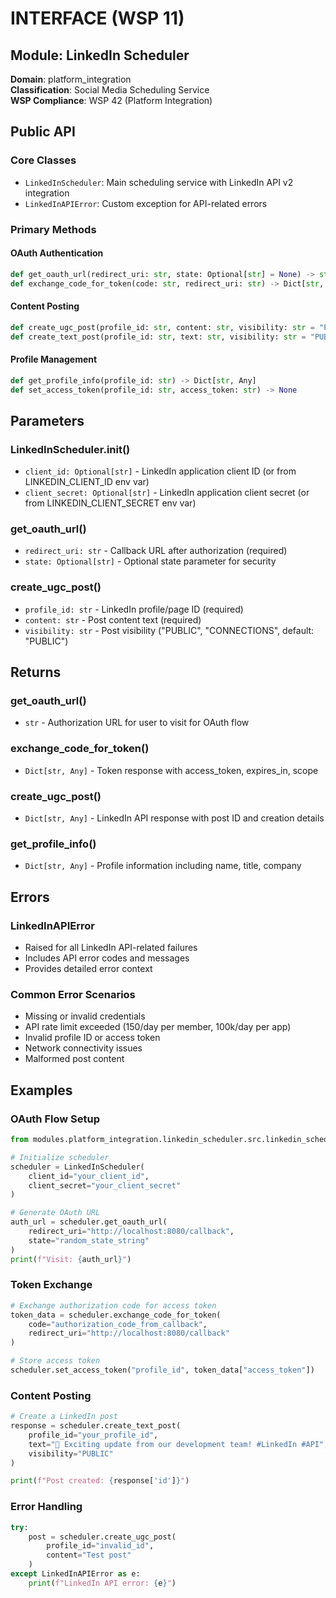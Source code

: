 # INTERFACE (WSP 11)

## Module: LinkedIn Scheduler
**Domain**: platform_integration  
**Classification**: Social Media Scheduling Service  
**WSP Compliance**: WSP 42 (Platform Integration)

## Public API

### Core Classes
- `LinkedInScheduler`: Main scheduling service with LinkedIn API v2 integration
- `LinkedInAPIError`: Custom exception for API-related errors

### Primary Methods

#### OAuth Authentication
```python
def get_oauth_url(redirect_uri: str, state: Optional[str] = None) -> str
def exchange_code_for_token(code: str, redirect_uri: str) -> Dict[str, Any]
```

#### Content Posting
```python
def create_ugc_post(profile_id: str, content: str, visibility: str = "PUBLIC") -> Dict[str, Any]
def create_text_post(profile_id: str, text: str, visibility: str = "PUBLIC") -> Dict[str, Any]
```

#### Profile Management
```python
def get_profile_info(profile_id: str) -> Dict[str, Any]
def set_access_token(profile_id: str, access_token: str) -> None
```

## Parameters

### LinkedInScheduler.__init__()
- `client_id: Optional[str]` - LinkedIn application client ID (or from LINKEDIN_CLIENT_ID env var)
- `client_secret: Optional[str]` - LinkedIn application client secret (or from LINKEDIN_CLIENT_SECRET env var)

### get_oauth_url()
- `redirect_uri: str` - Callback URL after authorization (required)
- `state: Optional[str]` - Optional state parameter for security

### create_ugc_post()
- `profile_id: str` - LinkedIn profile/page ID (required)
- `content: str` - Post content text (required)
- `visibility: str` - Post visibility ("PUBLIC", "CONNECTIONS", default: "PUBLIC")

## Returns

### get_oauth_url()
- `str` - Authorization URL for user to visit for OAuth flow

### exchange_code_for_token()
- `Dict[str, Any]` - Token response with access_token, expires_in, scope

### create_ugc_post()
- `Dict[str, Any]` - LinkedIn API response with post ID and creation details

### get_profile_info()
- `Dict[str, Any]` - Profile information including name, title, company

## Errors

### LinkedInAPIError
- Raised for all LinkedIn API-related failures
- Includes API error codes and messages
- Provides detailed error context

### Common Error Scenarios
- Missing or invalid credentials
- API rate limit exceeded (150/day per member, 100k/day per app)
- Invalid profile ID or access token
- Network connectivity issues
- Malformed post content

## Examples

### OAuth Flow Setup
```python
from modules.platform_integration.linkedin_scheduler.src.linkedin_scheduler import LinkedInScheduler

# Initialize scheduler
scheduler = LinkedInScheduler(
    client_id="your_client_id",
    client_secret="your_client_secret"
)

# Generate OAuth URL
auth_url = scheduler.get_oauth_url(
    redirect_uri="http://localhost:8080/callback",
    state="random_state_string"
)
print(f"Visit: {auth_url}")
```

### Token Exchange
```python
# Exchange authorization code for access token
token_data = scheduler.exchange_code_for_token(
    code="authorization_code_from_callback",
    redirect_uri="http://localhost:8080/callback"
)

# Store access token
scheduler.set_access_token("profile_id", token_data["access_token"])
```

### Content Posting
```python
# Create a LinkedIn post
response = scheduler.create_text_post(
    profile_id="your_profile_id",
    text="🚀 Exciting update from our development team! #LinkedIn #API",
    visibility="PUBLIC"
)

print(f"Post created: {response['id']}")
```

### Error Handling
```python
try:
    post = scheduler.create_ugc_post(
        profile_id="invalid_id",
        content="Test post"
    )
except LinkedInAPIError as e:
    print(f"LinkedIn API error: {e}")
```
